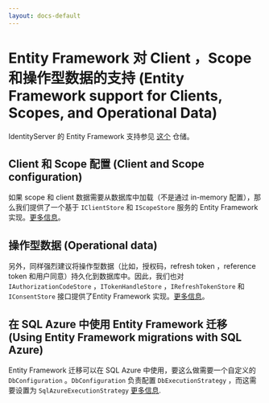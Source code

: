 ```yaml
---
layout: docs-default
---
```


# Entity Framework 对 Client ，Scope 和操作型数据的支持 (Entity Framework support for Clients, Scopes, and Operational Data)

IdentityServer 的 Entity Framework 支持参见 [这个](https://github.com/IdentityServer/IdentityServer3.EntityFramework) 仓储。

## Client 和 Scope 配置 (Client and Scope configuration)

如果 scope 和 client 数据需要从数据库中加载（不是通过 in-memory 配置），那么我们提供了一个基于 `IClientStore` 和 `IScopeStore` 服务的 Entity Framework 实现。[更多信息](clients_scopes.html)。

## 操作型数据 (Operational data)

另外，同样强烈建议将操作型数据（比如，授权码，refresh token ，reference token 和用户同意）持久化到数据库中。因此，我们也对 `IAuthorizationCodeStore` ，`ITokenHandleStore` ，`IRefreshTokenStore` 和 `IConsentStore` 接口提供了Entity Framework 实现。[更多信息](operational.html)。

## 在 SQL Azure 中使用 Entity Framework 迁移 (Using Entity Framework migrations with SQL Azure)

Entity Framework 迁移可以在 SQL Azure 中使用，要这么做需要一个自定义的 `DbConfiguration` 。`DbConfiguration` 负责配置 `DbExecutionStrategy` ，而这需要设置为 `SqlAzureExecutionStrategy` [更多信息](sql_azure.html).
